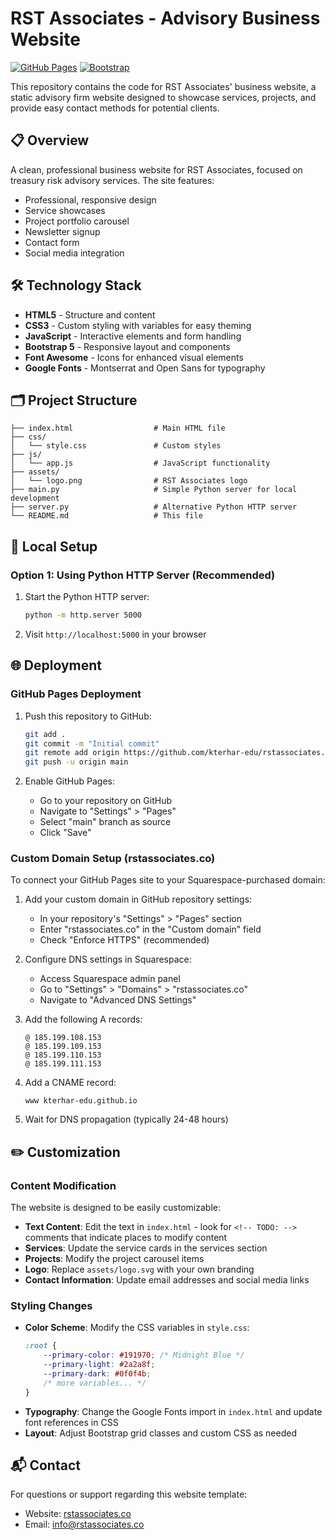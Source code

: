 # RST Associates - Advisory Business Website

[![GitHub Pages](https://img.shields.io/badge/GitHub%20Pages-Ready-brightgreen)](https://github.com/pages) 
[![Bootstrap](https://img.shields.io/badge/Bootstrap-5.3-7952B3)](https://getbootstrap.com/)

This repository contains the code for RST Associates' business website, a static advisory firm website designed to showcase services, projects, and provide easy contact methods for potential clients.

## 📋 Overview

A clean, professional business website for RST Associates, focused on treasury risk advisory services. The site features:

- Professional, responsive design
- Service showcases
- Project portfolio carousel
- Newsletter signup
- Contact form
- Social media integration

## 🛠️ Technology Stack

- **HTML5** - Structure and content
- **CSS3** - Custom styling with variables for easy theming
- **JavaScript** - Interactive elements and form handling
- **Bootstrap 5** - Responsive layout and components
- **Font Awesome** - Icons for enhanced visual elements
- **Google Fonts** - Montserrat and Open Sans for typography

## 🗂️ Project Structure

```
├── index.html                  # Main HTML file
├── css/
│   └── style.css               # Custom styles
├── js/
│   └── app.js                  # JavaScript functionality
├── assets/
│   └── logo.png                # RST Associates logo
├── main.py                     # Simple Python server for local development
├── server.py                   # Alternative Python HTTP server
└── README.md                   # This file
```

## 🚀 Local Setup

### Option 1: Using Python HTTP Server (Recommended)

1. Start the Python HTTP server:
   ```bash
   python -m http.server 5000
   ```

2. Visit `http://localhost:5000` in your browser



## 🌐 Deployment

### GitHub Pages Deployment

1. Push this repository to GitHub:
   ```bash
   git add .
   git commit -m "Initial commit"
   git remote add origin https://github.com/kterhar-edu/rstassociates.co.git
   git push -u origin main
   ```

2. Enable GitHub Pages:
   - Go to your repository on GitHub
   - Navigate to "Settings" > "Pages"
   - Select "main" branch as source
   - Click "Save"


### Custom Domain Setup (rstassociates.co)

To connect your GitHub Pages site to your Squarespace-purchased domain:

1. Add your custom domain in GitHub repository settings:
   - In your repository's "Settings" > "Pages" section
   - Enter "rstassociates.co" in the "Custom domain" field
   - Check "Enforce HTTPS" (recommended)

2. Configure DNS settings in Squarespace:
   - Access Squarespace admin panel
   - Go to "Settings" > "Domains" > "rstassociates.co"
   - Navigate to "Advanced DNS Settings"

3. Add the following A records:
   ```
   @ 185.199.108.153
   @ 185.199.109.153
   @ 185.199.110.153
   @ 185.199.111.153
   ```

4. Add a CNAME record:
   ```
   www kterhar-edu.github.io
   ```

5. Wait for DNS propagation (typically 24-48 hours)

## ✏️ Customization

### Content Modification

The website is designed to be easily customizable:

- **Text Content**: Edit the text in `index.html` - look for `<!-- TODO: -->` comments that indicate places to modify content
- **Services**: Update the service cards in the services section
- **Projects**: Modify the project carousel items
- **Logo**: Replace `assets/logo.svg` with your own branding
- **Contact Information**: Update email addresses and social media links

### Styling Changes

- **Color Scheme**: Modify the CSS variables in `style.css`:
  ```css
  :root {
      --primary-color: #191970; /* Midnight Blue */
      --primary-light: #2a2a8f;
      --primary-dark: #0f0f4b;
      /* more variables... */
  }
  ```
- **Typography**: Change the Google Fonts import in `index.html` and update font references in CSS
- **Layout**: Adjust Bootstrap grid classes and custom CSS as needed

## 📬 Contact

For questions or support regarding this website template:

- Website: [rstassociates.co](https://rstassociates.co)
- Email: info@rstassociates.co


